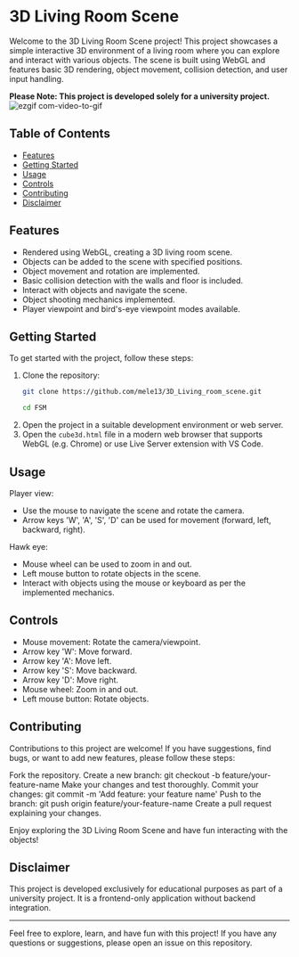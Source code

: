 # 3D Living Room Scene

Welcome to the 3D Living Room Scene project! This project showcases a simple interactive 3D environment of a living room where you can explore and interact with various objects. The scene is built using WebGL and features basic 3D rendering, object movement, collision detection, and user input handling.

**Please Note: This project is developed solely for a university project.**
![ezgif com-video-to-gif](https://github.com/mele13/3D_Living_room_scene/assets/87198060/e83411fd-edab-4b9d-ad93-a21bff18c4f6)

## Table of Contents
- [Features](#features)
- [Getting Started](#getting-started)
- [Usage](#usage)
- [Controls](#controls)
- [Contributing](#contributing)
- [Disclaimer](#disclaimer)

## Features
- Rendered using WebGL, creating a 3D living room scene.
- Objects can be added to the scene with specified positions.
- Object movement and rotation are implemented.
- Basic collision detection with the walls and floor is included.
- Interact with objects and navigate the scene.
- Object shooting mechanics implemented.
- Player viewpoint and bird's-eye viewpoint modes available.

## Getting Started
To get started with the project, follow these steps:
1. Clone the repository:
   ```bash
   git clone https://github.com/mele13/3D_Living_room_scene.git
   ```
   ```bash
   cd FSM
   ```
2. Open the project in a suitable development environment or web server.
3. Open the `cube3d.html` file in a modern web browser that supports WebGL (e.g. Chrome) or use Live Server extension with VS Code.

## Usage
Player view:
- Use the mouse to navigate the scene and rotate the camera.
- Arrow keys 'W', 'A', 'S', 'D' can be used for movement (forward, left, backward, right).

Hawk eye:
- Mouse wheel can be used to zoom in and out.
- Left mouse button to rotate objects in the scene.
- Interact with objects using the mouse or keyboard as per the implemented mechanics.

## Controls
- Mouse movement: Rotate the camera/viewpoint.
- Arrow key 'W': Move forward.
- Arrow key 'A': Move left.
- Arrow key 'S': Move backward.
- Arrow key 'D': Move right.
- Mouse wheel: Zoom in and out.
- Left mouse button: Rotate objects.

## Contributing
Contributions to this project are welcome! If you have suggestions, find bugs, or want to add new features, please follow these steps:

Fork the repository.
Create a new branch: git checkout -b feature/your-feature-name
Make your changes and test thoroughly.
Commit your changes: git commit -m 'Add feature: your feature name'
Push to the branch: git push origin feature/your-feature-name
Create a pull request explaining your changes.

Enjoy exploring the 3D Living Room Scene and have fun interacting with the objects!

## Disclaimer
This project is developed exclusively for educational purposes as part of a university project. It is a frontend-only application without backend integration.

--------------------------------------------------

Feel free to explore, learn, and have fun with this project! If you have any questions or suggestions, please open an issue on this repository.

